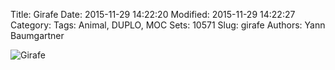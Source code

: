 Title: Girafe
Date: 2015-11-29 14:22:20
Modified: 2015-11-29 14:22:27
Category:
Tags: Animal, DUPLO, MOC
Sets: 10571
Slug: girafe
Authors: Yann Baumgartner

![Girafe][girafe]

[girafe]: {filename}/images/girafe.jpg  "Girafe"

